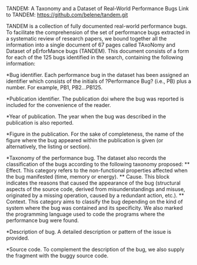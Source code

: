 TANDEM: A Taxonomy and a Dataset of Real-World Performance Bugs
Link to TANDEM: https://github.com/belene/tandem.git

TANDEM is a collection of fully documented real-world performance bugs. To facilitate the comprehension of the set of performance bugs extracted in a systematic review of research papers, we bound together all the information into a single document of 67 pages called TAxoNomy  and  Dataset  of  pErforMance  bugs  (TANDEM). This document consists of a form for each of the 125 bugs identified in the search, containing the following information:

*Bug identifier. Each performance bug in the dataset has been assigned an identifier which consists of the initials of ?Performance Bug? (i.e., PB) plus a number. For example, PB1, PB2...PB125.

*Publication identifier. The publication doi where the bug was reported is included for the convenience of the reader.

*Year of publication. The year when the bug was described in the publication is also reported.

*Figure in the publication. For the sake of completeness, the name of the figure where the bug appeared within the publication is given (or alternatively, the listing or section).

*Taxonomy of the performance bug. The dataset also records the classification of the bugs according to the following taxonomy proposed:
** Effect. This category refers to the non-functional properties affected when the bug manifested (time, memory or energy).
** Cause. This block indicates the reasons that caused the appearance of the bug (structural aspects of the source code, derived from misunderstandings and misuse, originated by a missing operation, caused by a redundant action, etc.).
** Context. This category aims to classify the bug depending on the kind of system where the bug was contained and its specificity. We also marked the programming language used to code the programs where the performance bug were found.

*Description of bug. A detailed description or pattern of the issue is provided.

*Source code. To complement the description of the bug, we also supply the fragment with the buggy source code.